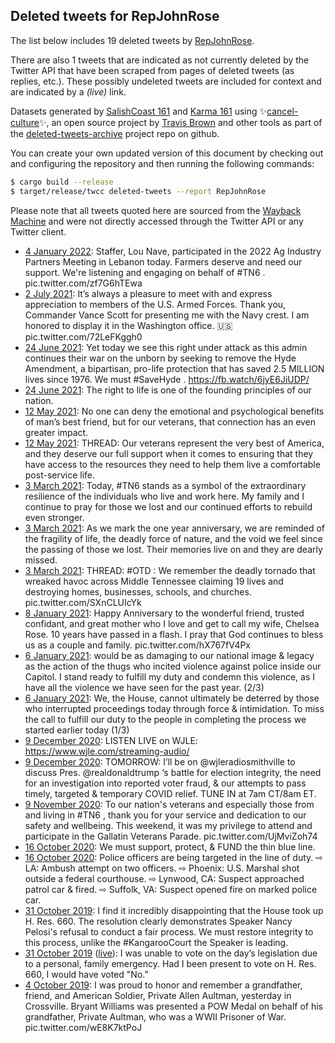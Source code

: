 ## Deleted tweets for RepJohnRose

The list below includes 19 deleted tweets by
[RepJohnRose](https://twitter.com/RepJohnRose).

There are also 1 tweets that are indicated as not currently
deleted by the Twitter API that have been scraped from pages of deleted tweets (as replies, etc.).
These possibly undeleted tweets are included for context and are indicated by a _(live)_ link.


Datasets generated by [SalishCoast 161](https://twitter.com/SalishCoastA) and [Karma 161](https://twitter.com/KarmaOneSixOne)
using ✨[cancel-culture](https://github.com/travisbrown/cancel-culture)✨, an open source project by [Travis Brown](https://twitter.com/travisbrown) 
and other tools as part of the [deleted-tweets-archive](https://github.com/salcoast/deleted-tweets-archive/) project repo on github.

You can create your own updated version of this document by checking out and configuring the
repository and then running the following commands:

```bash
$ cargo build --release
$ target/release/twcc deleted-tweets --report RepJohnRose
```

Please note that all tweets quoted here are sourced from the
[Wayback Machine](https://web.archive.org) and were not directly accessed through the Twitter API or
any Twitter client.

* [ 4 January 2022](https://web.archive.org/web/20220104224109/https://twitter.com/RepJohnRose/status/1478496720074027009): Staffer, Lou Nave, participated in the 2022 Ag Industry Partners Meeting in Lebanon today. Farmers deserve and need our support. We're listening and engaging on behalf of  #TN6 . pic.twitter.com/zf7G6hTEwa
* [ 2 July 2021](https://web.archive.org/web/20210702135131/https://twitter.com/RepJohnRose/status/1410959288898629636): It’s always a pleasure to meet with and express appreciation to members of the U.S. Armed Forces. Thank you, Commander Vance Scott for presenting me with the Navy crest. I am honored to display it in the Washington office. 🇺🇸 pic.twitter.com/72LeFKggh0
* [24 June 2021](https://web.archive.org/web/20210624002651/https://twitter.com/RepJohnRose/status/1407857638080143367): Yet today we see this right under attack as this admin continues their war on the unborn by seeking to remove the Hyde Amendment, a bipartisan, pro-life protection that has saved 2.5 MILLION lives since 1976.  We must  #SaveHyde . https://fb.watch/6jyE6JiUDP/
* [24 June 2021](https://web.archive.org/web/20210624002651/https://twitter.com/RepJohnRose/status/1407857638080143367): The right to life is one of the founding principles of our nation.
* [12 May 2021](https://web.archive.org/web/20210512203103/https://twitter.com/RepJohnRose/status/1392578041596030981): No one can deny the emotional and psychological benefits of man’s best friend, but for our veterans, that connection has an even greater impact.
* [12 May 2021](https://web.archive.org/web/20210512203103/https://twitter.com/RepJohnRose/status/1392578041596030981): THREAD:  Our veterans represent the very best of America, and they deserve our full support when it comes to ensuring that they have access to the resources they need to help them live a comfortable post-service life.
* [ 3 March 2021](https://web.archive.org/web/20210303142304/https://twitter.com/RepJohnRose/status/1367117903691198466): Today,  #TN6  stands as a symbol of the extraordinary resilience of the individuals who live and work here. My family and I continue to pray for those we lost and our continued efforts to rebuild even stronger.
* [ 3 March 2021](https://web.archive.org/web/20210303142304/https://twitter.com/RepJohnRose/status/1367117903691198466): As we mark the one year anniversary, we are reminded of the fragility of life, the deadly force of nature, and the void we feel since the passing of those we lost. Their memories live on and they are dearly missed.
* [ 3 March 2021](https://web.archive.org/web/20210303142304/https://twitter.com/RepJohnRose/status/1367117903691198466): THREAD:   #OTD : We remember the deadly tornado that wreaked havoc across Middle Tennessee claiming 19 lives and destroying homes, businesses, schools, and churches. pic.twitter.com/SXnCLUIcYk
* [ 8 January 2021](https://web.archive.org/web/20210108170739/https://twitter.com/RepJohnRose/status/1347590367617679360): Happy Anniversary to the wonderful friend, trusted confidant, and great mother who I love and get to call my wife, Chelsea Rose. 10 years have passed in a flash. I pray that God continues to bless us as a couple and family. pic.twitter.com/hX767fV4Px
* [ 6 January 2021](https://web.archive.org/web/20210106231617/https://twitter.com/RepJohnRose/status/1346958717397446656): would be as damaging to our national image & legacy as the action of the thugs who incited violence against police inside our Capitol. I stand ready to fulfill my duty and condemn this violence, as I have all the violence we have seen for the past year. (2/3)
* [ 6 January 2021](https://web.archive.org/web/20210106231617/https://twitter.com/RepJohnRose/status/1346958717397446656): We, the House, cannot ultimately be deterred by those who interrupted proceedings today through force & intimidation. To miss the call to fulfill our duty to the people in completing the process we started earlier today (1/3)
* [ 9 December 2020](https://web.archive.org/web/20201209234333/https://twitter.com/RepJohnRose/status/1336818697789386757): LISTEN LIVE on WJLE: https://www.wjle.com/streaming-audio/
* [ 9 December 2020](https://web.archive.org/web/20201209234333/https://twitter.com/RepJohnRose/status/1336818697789386757): TOMORROW: I’ll be on @wjleradiosmithville to discuss Pres.  @realdonaldtrump ‘s battle for election integrity, the need for an investigation into reported voter fraud, & our attempts to pass timely, targeted & temporary COVID relief. TUNE IN at 7am CT/8am ET.
* [ 9 November 2020](https://web.archive.org/web/20201109163952/https://twitter.com/RepJohnRose/status/1325839384613179393): To our nation's veterans and especially those from and living in  #TN6 , thank you for your service and dedication to our safety and wellbeing. This weekend, it was my privilege to attend and participate in the Gallatin Veterans Parade. pic.twitter.com/UjMviZoh74
* [16 October 2020](https://web.archive.org/web/20201016172659/https://twitter.com/RepJohnRose/status/1317155001714827265): We must support, protect, & FUND the thin blue line.
* [16 October 2020](https://web.archive.org/web/20201016172659/https://twitter.com/RepJohnRose/status/1317155001714827265): Police officers are being targeted in the line of duty.    ⇨ LA: Ambush attempt on two officers. ⇨ Phoenix: U.S. Marshal shot outside a federal courthouse. ⇨ Lynwood, CA: Suspect approached patrol car & fired. ⇨ Suffolk, VA: Suspect opened fire on marked police car.
* [31 October 2019](https://web.archive.org/web/20191031200827/https://twitter.com/RepJohnRose/status/1189970063991939073): I find it incredibly disappointing that the House took up H. Res. 660. The resolution clearly demonstrates Speaker Nancy Pelosi's refusal to conduct a fair process. We must restore integrity to this process, unlike the  #KangarooCourt  the Speaker is leading.
* [31 October 2019](https://web.archive.org/web/20191031200827/https://twitter.com/RepJohnRose/status/1189970063991939073) ([live](https://twitter.com/RepJohnRose/status/1189953937694220288)): I was unable to vote on the day’s legislation due to a personal, family emergency. Had I been present to vote on H. Res. 660, I would have voted "No."
* [ 4 October 2019](https://web.archive.org/web/20191005001655/https://twitter.com/RepJohnRose/status/1180228527209287682): I was proud to honor and remember a grandfather, friend, and American Soldier, Private Allen Aultman, yesterday in Crossville. Bryant Williams was presented a POW Medal on behalf of his grandfather, Private Aultman, who was a WWII Prisoner of War. pic.twitter.com/wE8K7ktPoJ
